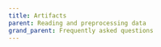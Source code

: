 ```yaml
---
title: Artifacts
parent: Reading and preprocessing data
grand_parent: Frequently asked questions
---
```

